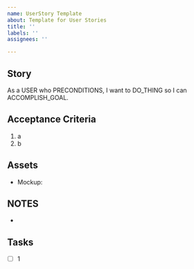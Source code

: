 ```yaml
---
name: UserStory Template
about: Template for User Stories
title: ''
labels: ''
assignees: ''

---
```

## Story

As a USER who PRECONDITIONS, I want to DO_THING so I can ACCOMPLISH_GOAL.


## Acceptance Criteria

1. a
2. b


## Assets

- Mockup: 


## NOTES

-

## Tasks

- [ ] 1
